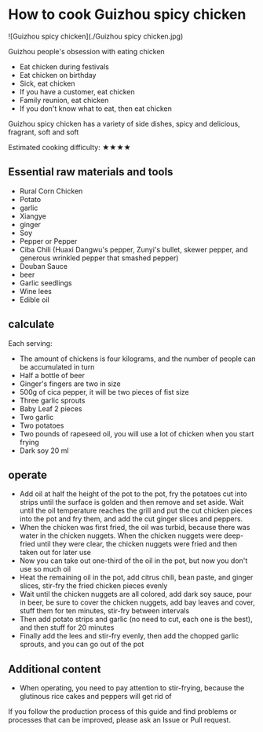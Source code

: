 # How to cook Guizhou spicy chicken

![Guizhou spicy chicken](./Guizhou spicy chicken.jpg)

Guizhou people's obsession with eating chicken

* Eat chicken during festivals
* Eat chicken on birthday
* Sick, eat chicken
* If you have a customer, eat chicken
* Family reunion, eat chicken
* If you don't know what to eat, then eat chicken

Guizhou spicy chicken has a variety of side dishes, spicy and delicious, fragrant, soft and soft

Estimated cooking difficulty: ★★★★

## Essential raw materials and tools

- Rural Corn Chicken
- Potato
- garlic
- Xiangye
- ginger
- Soy
- Pepper or Pepper
- Ciba Chili (Huaxi Dangwu's pepper, Zunyi's bullet, skewer pepper, and generous wrinkled pepper that smashed pepper)
- Douban Sauce
- beer
- Garlic seedlings
- Wine lees
- Edible oil

## calculate

Each serving:

- The amount of chickens is four kilograms, and the number of people can be accumulated in turn
- Half a bottle of beer
- Ginger's fingers are two in size
- 500g of cica pepper, it will be two pieces of fist size
- Three garlic sprouts
- Baby Leaf 2 pieces
- Two garlic
- Two potatoes
- Two pounds of rapeseed oil, you will use a lot of chicken when you start frying
- Dark soy 20 ml

## operate

- Add oil at half the height of the pot to the pot, fry the potatoes cut into strips until the surface is golden and then remove and set aside. Wait until the oil temperature reaches the grill and put the cut chicken pieces into the pot and fry them, and add the cut ginger slices and peppers.
- When the chicken was first fried, the oil was turbid, because there was water in the chicken nuggets. When the chicken nuggets were deep-fried until they were clear, the chicken nuggets were fried and then taken out for later use
- Now you can take out one-third of the oil in the pot, but now you don't use so much oil
- Heat the remaining oil in the pot, add citrus chili, bean paste, and ginger slices, stir-fry the fried chicken pieces evenly
- Wait until the chicken nuggets are all colored, add dark soy sauce, pour in beer, be sure to cover the chicken nuggets, add bay leaves and cover, stuff them for ten minutes, stir-fry between intervals
- Then add potato strips and garlic (no need to cut, each one is the best), and then stuff for 20 minutes
- Finally add the lees and stir-fry evenly, then add the chopped garlic sprouts, and you can go out of the pot

## Additional content

- When operating, you need to pay attention to stir-frying, because the glutinous rice cakes and peppers will get rid of

If you follow the production process of this guide and find problems or processes that can be improved, please ask an Issue or Pull request.